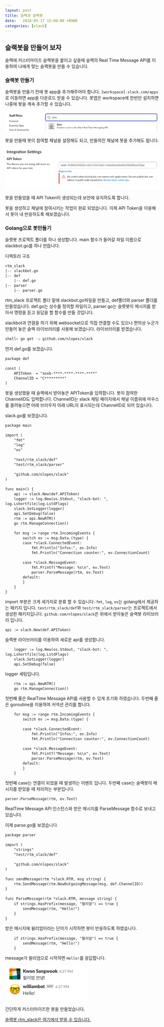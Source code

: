 ```yaml
---
layout: post
title: 슬랙과 슬랙봇
date:   2018-05-17 15:00:00 +0900
categories: [slack]
---
```


## 슬랙봇을 만들어 보자

슬랙에 커스터마이즈 슬랙봇을 붙이고 싶을때 슬랙의 Real Time Message API를 이용하여 나에게 맞는 슬랙봇을 만들 수 있습니다.

### 슬랙봇 만들기
슬랙봇을 만들기 전에 봇 app을 추가해주어야 합니다.
`[workspace].slack.com/apps`로 이동하면 app을 다운로드 받을 수 있습니다.
봇앱은 workspace에 한번만 설치하면 나중에 봇을 계속 추가할 수 있습니다.

![addbot](/assets/add_bots.png)

봇을 만들때 봇이 참여할 채널을 설정해도 되고, 만들어진 채널에 봇을 추가해도 됩니다.

![api token](/assets/api_token.png)

봇을 만들었을 때 API Token이 생성되는데 보안에 유지하도록 합니다.

봇을 생성하고 채널에 참여시키는 작업이 완료 되었습니다. 이제 API Token을 이용해서 봇이 내 반응하도록 해보겠습니다.

### Golang으로 봇만들기
슬랫봇 프로젝트 폴더를 하나 생성합니다.
main 함수가 들어갈 파일 이름으로 slackbot.go를 하나 만듭니다.

디렉토리 구조
```
rtm_slack
|-- slackbot.go
|-- def
    |-- def.go
|-- parser
    |-- parser.go
```

rtm_slack 프로젝트 폴더 밑에 slackbot.go파일을 만들고, def폴더와 parser 폴더를 만들었습니다.
def.go는 상수를 정의할 파일이고, parser.go는 슬랫봇이 메시지를 받아서 명령을 듣고 응답을 할 함수를 만들 것입니다.

slackbot과 연결을 하기 위해 websocket으로 직접 연결할 수도 있으나 편의상 누군가 만들어 놓은 슬랙 라이브러리를 사용해 보겠습니다.
라이브러리를 받겠습니다.

```bash
shell> go get -u github.com/nlopes/slack
```

먼저 def.go를 보겠습니다.

```golang
package def

const (
	APIToken  = "xoxb-****-****-****-****"
	ChannelID = "C*********"
)
```

봇을 생성했을 때 슬랙에서 받아놓은 APIToken을 입력합니다.
봇이 참여한 ChannelID도 입력합니다. ChannelID는 slack 채팅 패이지에서 채널 이름위에 마우스를 올려놓으면 아래 브라우저 아래 URL이 표시되는데 ChannelID로 되어 있습니다.

slack.go를 보겠습니다.

```golang
package main

import (
	"fmt"
	"log"
	"os"

	"test/rtm_slack/def"
	"test/rtm_slack/parser"

	"github.com/nlopes/slack"
)

func main() {
	api := slack.New(def.APIToken)
	logger := log.New(os.Stdout, "slack-bot: ", log.Lshortfile|log.LstdFlags)
	slack.SetLogger(logger)
	api.SetDebug(false)
	rtm := api.NewRTM()
	go rtm.ManageConnection()

	for msg := range rtm.IncomingEvents {
		switch ev := msg.Data.(type) {
		case *slack.ConnectedEvent:
			fmt.Println("Infos:", ev.Info)
			fmt.Println("Connection counter:", ev.ConnectionCount)

		case *slack.MessageEvent:
			fmt.Printf("Message: %s\n", ev.Text)
			parser.ParseMessage(rtm, ev.Text)
		default:
		}
	}
}
```

import 부분은 크게 세가지로 분류 할 수 있습니다. `fmt`, `log`, `os`는 golang에서 제공하는 패키지 입니다.
`test/rtm_slack/def`와 `test/rtm_slack/parser`는 프로젝트에서 생성한 패키지입니다.
`github.com/nlopes/slack`은 위에서 받아놓은 슬랙봇 라이브러리 입니다.

```golang
api := slack.New(def.APIToken)
```
슬랙봇 라이브러리를 이용하여 새로운 api를 생성합니다.
```golang
	logger := log.New(os.Stdout, "slack-bot: ", log.Lshortfile|log.LstdFlags)
	slack.SetLogger(logger)
	api.SetDebug(false)
```
logger 세팅입니다.

```golang
	rtm := api.NewRTM()
	go rtm.ManageConnection()
```
첫번째 줄은 RealTime Message API를 사용할 수 있게 초기화 하였습니다. 두번째 줄은 goroutine을 이용하여 커넥션 관리를 합니다.
```golang
	for msg := range rtm.IncomingEvents {
		switch ev := msg.Data.(type) {

		case *slack.ConnectedEvent:
			fmt.Println("Infos:", ev.Info)
			fmt.Println("Connection counter:", ev.ConnectionCount)

		case *slack.MessageEvent:
			fmt.Printf("Message: %s\n", ev.Text)
			parser.ParseMessage(rtm, ev.Text)
		default:
		}
	}
```
첫번째 case는 연결이 되었을 때 발생하는 이벤트 입니다.
두번째 case는 슬랙봇이 메시지를 받았을 때 처리하는 부분입니다.
```golang
parser.ParseMessage(rtm, ev.Text)
```
RealTime Message API 인스턴스와 받은 메시지를 ParseMessage 함수로 보내고 있습니다. 

이제 parse.go를 보겠습니다.

```golang
package parser

import (
	"strings"
	"test/rtm_slack/def"

	"github.com/nlopes/slack"
)

func sendMessage(rtm *slack.RTM, msg string) {
	rtm.SendMessage(rtm.NewOutgoingMessage(msg, def.ChannelID))
}

func ParseMessage(rtm *slack.RTM, message string) {
	if strings.HasPrefix(message, "윌리엄") == true {
		sendMessage(rtm, "Hello!")
	}
}
```

받은 메시지에 윌리엄이라는 단어가 시작하면 봇이 반응하도록 하였습니다.

```golang
	if strings.HasPrefix(message, "윌리엄") == true {
		sendMessage(rtm, "Hello!")
	}
```
message가 윌리엄으로 시작하면 `Hello!`를 응답합니다.

![응답](/assets/res_bot.png)

간단하게 커스터마이즈한 봇을 만들었습니다.

[슬랙봇 rtm_slack은 여기에서 받을 수 있습니다.](https://github.com/swkwon/rtm_slack)